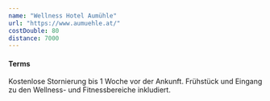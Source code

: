 ```yaml
---
name: "Wellness Hotel Aumühle"
url: "https://www.aumuehle.at/"
costDouble: 80
distance: 7000
---
```


#### Terms

Kostenlose Stornierung bis 1 Woche vor der Ankunft. Frühstück und Eingang zu den Wellness- und Fitnessbereiche inkludiert.
